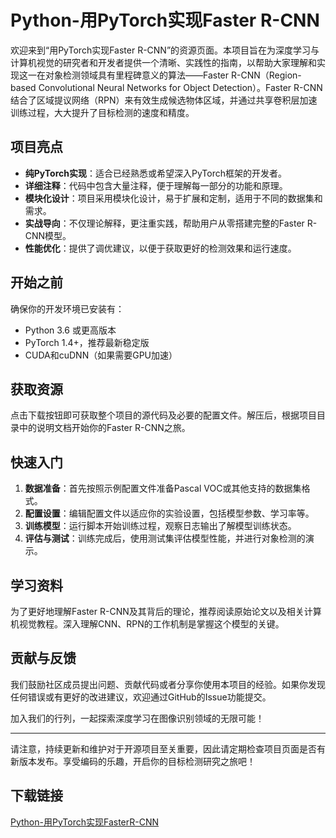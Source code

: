 # Python-用PyTorch实现Faster R-CNN

欢迎来到“用PyTorch实现Faster R-CNN”的资源页面。本项目旨在为深度学习与计算机视觉的研究者和开发者提供一个清晰、实践性的指南，以帮助大家理解和实现这一在对象检测领域具有里程碑意义的算法——Faster R-CNN（Region-based Convolutional Neural Networks for Object Detection）。Faster R-CNN结合了区域提议网络（RPN）来有效生成候选物体区域，并通过共享卷积层加速训练过程，大大提升了目标检测的速度和精度。

## 项目亮点

- **纯PyTorch实现**：适合已经熟悉或希望深入PyTorch框架的开发者。
- **详细注释**：代码中包含大量注释，便于理解每一部分的功能和原理。
- **模块化设计**：项目采用模块化设计，易于扩展和定制，适用于不同的数据集和需求。
- **实战导向**：不仅理论解释，更注重实践，帮助用户从零搭建完整的Faster R-CNN模型。
- **性能优化**：提供了调优建议，以便于获取更好的检测效果和运行速度。

## 开始之前

确保你的开发环境已安装有：
- Python 3.6 或更高版本
- PyTorch 1.4+，推荐最新稳定版
- CUDA和cuDNN（如果需要GPU加速）

## 获取资源

点击下载按钮即可获取整个项目的源代码及必要的配置文件。解压后，根据项目目录中的说明文档开始你的Faster R-CNN之旅。

## 快速入门

1. **数据准备**：首先按照示例配置文件准备Pascal VOC或其他支持的数据集格式。
2. **配置设置**：编辑配置文件以适应你的实验设置，包括模型参数、学习率等。
3. **训练模型**：运行脚本开始训练过程，观察日志输出了解模型训练状态。
4. **评估与测试**：训练完成后，使用测试集评估模型性能，并进行对象检测的演示。

## 学习资料

为了更好地理解Faster R-CNN及其背后的理论，推荐阅读原始论文以及相关计算机视觉教程。深入理解CNN、RPN的工作机制是掌握这个模型的关键。

## 贡献与反馈

我们鼓励社区成员提出问题、贡献代码或者分享你使用本项目的经验。如果你发现任何错误或有更好的改进建议，欢迎通过GitHub的Issue功能提交。

加入我们的行列，一起探索深度学习在图像识别领域的无限可能！

---

请注意，持续更新和维护对于开源项目至关重要，因此请定期检查项目页面是否有新版本发布。享受编码的乐趣，开启你的目标检测研究之旅吧！

## 下载链接

[Python-用PyTorch实现FasterR-CNN](https://pan.quark.cn/s/1d219108123d)